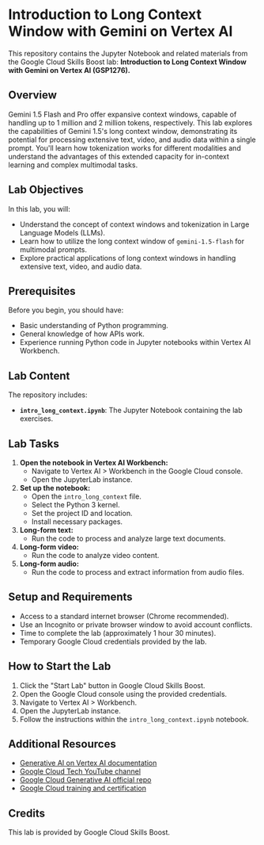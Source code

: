 # Introduction to Long Context Window with Gemini on Vertex AI

This repository contains the Jupyter Notebook and related materials from the Google Cloud Skills Boost lab: **Introduction to Long Context Window with Gemini on Vertex AI (GSP1276).**

## Overview

Gemini 1.5 Flash and Pro offer expansive context windows, capable of handling up to 1 million and 2 million tokens, respectively. This lab explores the capabilities of Gemini 1.5's long context window, demonstrating its potential for processing extensive text, video, and audio data within a single prompt. You'll learn how tokenization works for different modalities and understand the advantages of this extended capacity for in-context learning and complex multimodal tasks.

## Lab Objectives

In this lab, you will:

* Understand the concept of context windows and tokenization in Large Language Models (LLMs).
* Learn how to utilize the long context window of `gemini-1.5-flash` for multimodal prompts.
* Explore practical applications of long context windows in handling extensive text, video, and audio data.

## Prerequisites

Before you begin, you should have:

* Basic understanding of Python programming.
* General knowledge of how APIs work.
* Experience running Python code in Jupyter notebooks within Vertex AI Workbench.

## Lab Content

The repository includes:

* **`intro_long_context.ipynb`**: The Jupyter Notebook containing the lab exercises.

## Lab Tasks

1.  **Open the notebook in Vertex AI Workbench:**
    * Navigate to Vertex AI > Workbench in the Google Cloud console.
    * Open the JupyterLab instance.
2.  **Set up the notebook:**
    * Open the `intro_long_context` file.
    * Select the Python 3 kernel.
    * Set the project ID and location.
    * Install necessary packages.
3.  **Long-form text:**
    * Run the code to process and analyze large text documents.
4.  **Long-form video:**
    * Run the code to analyze video content.
5.  **Long-form audio:**
    * Run the code to process and extract information from audio files.

## Setup and Requirements

* Access to a standard internet browser (Chrome recommended).
* Use an Incognito or private browser window to avoid account conflicts.
* Time to complete the lab (approximately 1 hour 30 minutes).
* Temporary Google Cloud credentials provided by the lab.

## How to Start the Lab

1.  Click the "Start Lab" button in Google Cloud Skills Boost.
2.  Open the Google Cloud console using the provided credentials.
3.  Navigate to Vertex AI > Workbench.
4.  Open the JupyterLab instance.
5.  Follow the instructions within the `intro_long_context.ipynb` notebook.

## Additional Resources

* [Generative AI on Vertex AI documentation](https://cloud.google.com/vertex-ai/docs/generative-ai/learn/overview)
* [Google Cloud Tech YouTube channel](https://www.youtube.com/googlecloudtech)
* [Google Cloud Generative AI official repo](https://github.com/GoogleCloudPlatform/generative-ai)
* [Google Cloud training and certification](https://cloud.google.com/training)

## Credits

This lab is provided by Google Cloud Skills Boost.
